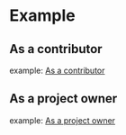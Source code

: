 # Example

## As a contributor

example: [As a contributor](as_a_contributor.md)

## As a project owner

example: [As a project owner](as_a_project_owner.md)

